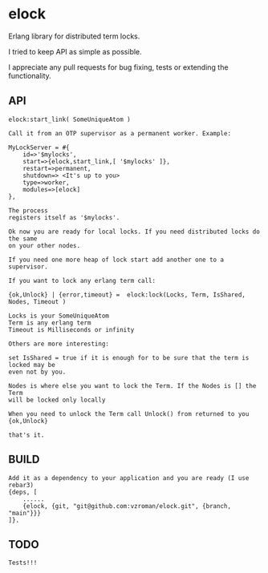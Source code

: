 # elock
Erlang library for distributed term locks.

I tried to keep API as simple as possible.

I appreciate any pull requests for bug fixing, tests or extending the functionality.

API
-----

    elock:start_link( SomeUniqueAtom )
    
    Call it from an OTP supervisor as a permanent worker. Example:
    
    MyLockServer = #{
        id=>'$mylocks',
        start=>{elock,start_link,[ '$mylocks' ]},
        restart=>permanent,
        shutdown=> <It's up to you>
        type=>worker,
        modules=>[elock]
    },

    The process
    registers itself as '$mylocks'.
    
    Ok now you are ready for local locks. If you need distributed locks do the same
    on your other nodes.
    
    If you need one more heap of lock start add another one to a supervisor. 
    
    If you want to lock any erlang term call:
    
    {ok,Unlock} | {error,timeout} =  elock:lock(Locks, Term, IsShared, Nodes, Timeout )

    Locks is your SomeUniqueAtom
    Term is any erlang term
    Timeout is Milliseconds or infinity
    
    Others are more interesting:

    set IsShared = true if it is enough for to be sure that the term is locked may be
    even not by you. 
    
    Nodes is where else you want to lock the Term. If the Nodes is [] the Term
    will be locked only locally

    When you need to unlock the Term call Unlock() from returned to you {ok,Unlock}

    that's it.
    
    
    
BUILD
-----
    Add it as a dependency to your application and you are ready (I use rebar3)
    {deps, [
        ......
        {elock, {git, "git@github.com:vzroman/elock.git", {branch, "main"}}}
    ]}.

TODO
-----
    Tests!!!
    